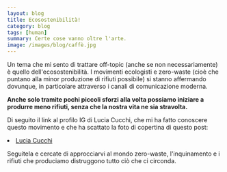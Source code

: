 ```yaml
---
layout: blog
title: Ecosostenibilità!
category: blog
tags: [human]  
summary: Certe cose vanno oltre l'arte.
image: /images/blog/caffè.jpg
---
```


Un tema che mi sento di trattare off-topic (anche se non necessariamente) è quello dell'ecosostenibilità.
I movimenti ecologisti e zero-waste (cioè che puntano alla minor produzione di rifiuti possibile) si stanno affermando dovunque, in particolare attraverso i canali di comunicazione moderna.

<b>Anche solo tramite pochi piccoli sforzi alla volta possiamo iniziare a produrre meno rifiuti, senza che la nostra vita ne sia stravolta.</b>

Di seguito il link al profilo IG di Lucia Cucchi, che mi ha fatto conoscere questo movimento e che ha scattato la foto di copertina di questo post:

<li><a href="https://www.instagram.com/luciacucchi_">Lucia Cucchi</a></li>

Seguitela e cercate di approcciarvi al mondo zero-waste, l'inquinamento e i rifiuti che produciamo distruggono tutto ciò che ci circonda.
